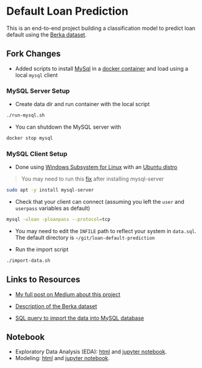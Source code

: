 # Default Loan Prediction

This is an end-to-end project building a classification model to predict loan default using the [Berka dataset](https://relational.fit.cvut.cz/dataset/Financial).

## Fork Changes
- Added scripts to install [MySql](https://www.mysql.com/) in a [docker container](https://www.docker.com/) and load using a local `mysql` client

### MySQL Server Setup

- Create data dir and run container with the local script
```bash
./run-mysql.sh
```

- You can shutdown the MySQL server with
```bash
docker stop mysql
```

### MySQL Client Setup
- Done using [Windows Subsystem for Linux](https://docs.microsoft.com/en-us/windows/wsl/about) with an [Ubuntu distro](https://ubuntu.com/)

> You may need to run this [fix](https://github.com/microsoft/WSL/issues/5548#issuecomment-912495487) after installing mysql-server

```bash
sudo apt -y install mysql-server
```

- Check that your client can connect (assuming you left the `user` and `userpass` variables as default)
```bash
mysql -uloan -ploanpass --protocol=tcp
```

- You may need to edit the `INFILE` path to reflect your system in `data.sql`. The default directory is `~/git/loan-default-prediction`

- Run the import script
```bash
./import-data.sh
```

## Links to Resources

- [My full post on Medium about this project](https://medium.com/@zhouxu_ds/loan-default-prediction-an-end-to-end-ml-project-with-real-bank-data-part-1-1405f7aecb9e)

- [Description of the Berka dataset](https://github.com/zhouxu-ds/loan-default-prediction/blob/main/data/data_description.pdf)
- [SQL query to import the data into MySQL database](https://github.com/zhouxu-ds/loan-default-prediction/blob/main/import_data.sql)

## Notebook

- Exploratory Data Analysis (EDA): [html](https://htmlpreview.github.io/?https://github.com/zhouxu-ds/loan-default-prediction/blob/main/html/EDA.html)  and [jupyter notebook](https://github.com/zhouxu-ds/loan-default-prediction/blob/main/notebook/EDA.ipynb).
- Modeling: [html](https://htmlpreview.github.io/?https://github.com/zhouxu-ds/loan-default-prediction/blob/main/html/modeling.html)  and [jupyter notebook](https://github.com/zhouxu-ds/loan-default-prediction/blob/main/notebook/modeling.ipynb).

